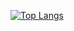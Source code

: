[![Top Langs](https://github-readme-stats.vercel.app/api/top-langs/?username=noaleclaire&hide_progress=true&langs_count=8&hide=CMake,Makefile,Smarty,Batchfile)](https://github.com/anuraghazra/github-readme-stats)
